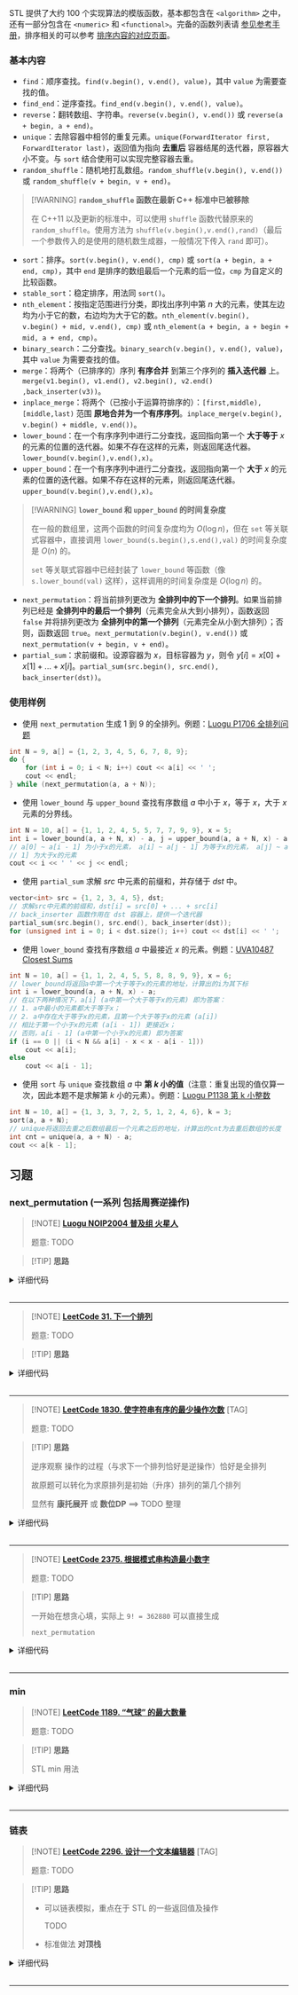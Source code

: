 STL 提供了大约 100 个实现算法的模版函数，基本都包含在 `<algorithm>` 之中，还有一部分包含在 `<numeric>` 和 `<functional>`。完备的函数列表请 [参见参考手册](https://zh.cppreference.com/w/cpp/algorithm)，排序相关的可以参考 [排序内容的对应页面](basic/stl-sort.md)。

### 基本内容

- `find`：顺序查找。`find(v.begin(), v.end(), value)`，其中 `value` 为需要查找的值。
- `find_end`：逆序查找。`find_end(v.begin(), v.end(), value)`。
- `reverse`：翻转数组、字符串。`reverse(v.begin(), v.end())` 或 `reverse(a + begin, a + end)`。
- `unique`：去除容器中相邻的重复元素。`unique(ForwardIterator first, ForwardIterator last)`，返回值为指向 **去重后** 容器结尾的迭代器，原容器大小不变。与 `sort` 结合使用可以实现完整容器去重。
- `random_shuffle`：随机地打乱数组。`random_shuffle(v.begin(), v.end())` 或 `random_shuffle(v + begin, v + end)`。

> [!WARNING] **`random_shuffle` 函数在最新 C++ 标准中已被移除**
> 
> 在 C++11 以及更新的标准中，可以使用 `shuffle` 函数代替原来的 `random_shuffle`。使用方法为 `shuffle(v.begin(),v.end(),rand)`（最后一个参数传入的是使用的随机数生成器，一般情况下传入 `rand` 即可）。

- `sort`：排序。`sort(v.begin(), v.end(), cmp)` 或 `sort(a + begin, a + end, cmp)`，其中 `end` 是排序的数组最后一个元素的后一位，`cmp` 为自定义的比较函数。
- `stable_sort`：稳定排序，用法同 `sort()`。
- `nth_element`：按指定范围进行分类，即找出序列中第 $n$ 大的元素，使其左边均为小于它的数，右边均为大于它的数。`nth_element(v.begin(), v.begin() + mid, v.end(), cmp)` 或 `nth_element(a + begin, a + begin + mid, a + end, cmp)`。
- `binary_search`：二分查找。`binary_search(v.begin(), v.end(), value)`，其中 `value` 为需要查找的值。
- `merge`：将两个（已排序的）序列 **有序合并** 到第三个序列的 **插入迭代器** 上。`merge(v1.begin(), v1.end(), v2.begin(), v2.end() ,back_inserter(v3))`。
- `inplace_merge`：将两个（已按小于运算符排序的）：`[first,middle), [middle,last)` 范围 **原地合并为一个有序序列**。`inplace_merge(v.begin(), v.begin() + middle, v.end())`。
- `lower_bound`：在一个有序序列中进行二分查找，返回指向第一个 **大于等于**  $x$ 的元素的位置的迭代器。如果不存在这样的元素，则返回尾迭代器。`lower_bound(v.begin(),v.end(),x)`。
- `upper_bound`：在一个有序序列中进行二分查找，返回指向第一个 **大于**  $x$ 的元素的位置的迭代器。如果不存在这样的元素，则返回尾迭代器。`upper_bound(v.begin(),v.end(),x)`。

> [!WARNING] **`lower_bound` 和 `upper_bound` 的时间复杂度**
> 
> 在一般的数组里，这两个函数的时间复杂度均为 $O(\log n)$，但在 `set` 等关联式容器中，直接调用 `lower_bound(s.begin(),s.end(),val)` 的时间复杂度是 $O(n)$ 的。
> 
> `set` 等关联式容器中已经封装了 `lower_bound` 等函数（像 `s.lower_bound(val)` 这样），这样调用的时间复杂度是 $O(\log n)$ 的。

- `next_permutation`：将当前排列更改为 **全排列中的下一个排列**。如果当前排列已经是 **全排列中的最后一个排列**（元素完全从大到小排列），函数返回 `false` 并将排列更改为 **全排列中的第一个排列**（元素完全从小到大排列）；否则，函数返回 `true`。`next_permutation(v.begin(), v.end())` 或 `next_permutation(v + begin, v + end)`。
- `partial_sum`：求前缀和。设源容器为 $x$，目标容器为 $y$，则令 $y[i]=x[0]+x[1]+...+x[i]$。`partial_sum(src.begin(), src.end(), back_inserter(dst))`。

### 使用样例

- 使用 `next_permutation` 生成 $1$ 到 $9$ 的全排列。例题：[Luogu P1706 全排列问题](https://www.luogu.com.cn/problem/P1706)

```cpp
int N = 9, a[] = {1, 2, 3, 4, 5, 6, 7, 8, 9};
do {
    for (int i = 0; i < N; i++) cout << a[i] << ' ';
    cout << endl;
} while (next_permutation(a, a + N));
```

- 使用 `lower_bound` 与 `upper_bound` 查找有序数组 $a$ 中小于 $x$，等于 $x$，大于 $x$ 元素的分界线。

```cpp
int N = 10, a[] = {1, 1, 2, 4, 5, 5, 7, 7, 9, 9}, x = 5;
int i = lower_bound(a, a + N, x) - a, j = upper_bound(a, a + N, x) - a;
// a[0] ~ a[i - 1] 为小于x的元素， a[i] ~ a[j - 1] 为等于x的元素， a[j] ~ a[N -
// 1] 为大于x的元素
cout << i << ' ' << j << endl;
```

- 使用 `partial_sum` 求解 $src$ 中元素的前缀和，并存储于 $dst$ 中。

```cpp
vector<int> src = {1, 2, 3, 4, 5}, dst;
// 求解src中元素的前缀和，dst[i] = src[0] + ... + src[i]
// back_inserter 函数作用在 dst 容器上，提供一个迭代器
partial_sum(src.begin(), src.end(), back_inserter(dst));
for (unsigned int i = 0; i < dst.size(); i++) cout << dst[i] << ' ';
```

- 使用 `lower_bound` 查找有序数组 $a$ 中最接近 $x$ 的元素。例题：[UVA10487 Closest Sums](https://www.luogu.com.cn/problem/UVA10487)

```cpp
int N = 10, a[] = {1, 1, 2, 4, 5, 5, 8, 8, 9, 9}, x = 6;
// lower_bound将返回a中第一个大于等于x的元素的地址，计算出的i为其下标
int i = lower_bound(a, a + N, x) - a;
// 在以下两种情况下，a[i] (a中第一个大于等于x的元素) 即为答案：
// 1. a中最小的元素都大于等于x；
// 2. a中存在大于等于x的元素，且第一个大于等于x的元素 (a[i])
// 相比于第一个小于x的元素 (a[i - 1]) 更接近x；
// 否则，a[i - 1] (a中第一个小于x的元素) 即为答案
if (i == 0 || (i < N && a[i] - x < x - a[i - 1]))
    cout << a[i];
else
    cout << a[i - 1];
```

- 使用 `sort` 与 `unique` 查找数组 $a$ 中 **第 $k$ 小的值**（注意：重复出现的值仅算一次，因此本题不是求解第 $k$ 小的元素）。例题：[Luogu P1138 第 k 小整数](https://www.luogu.com.cn/problem/P1138)

```cpp
int N = 10, a[] = {1, 3, 3, 7, 2, 5, 1, 2, 4, 6}, k = 3;
sort(a, a + N);
// unique将返回去重之后数组最后一个元素之后的地址，计算出的cnt为去重后数组的长度
int cnt = unique(a, a + N) - a;
cout << a[k - 1];
```

## 习题

### next_permutation (一系列 包括周赛逆操作)

> [!NOTE] **[Luogu NOIP2004 普及组 火星人](https://www.luogu.com.cn/problem/P1088)**
> 
> 题意: TODO

> [!TIP] **思路**
> 
> 

<details>
<summary>详细代码</summary>
<!-- tabs:start -->

##### **C++**

```cpp
#include <bits/stdc++.h>
using namespace std;

int n, m;

int main() {
    cin >> n >> m;
    
    vector<int> ve;
    for (int i = 0; i < n; ++ i ) {
        int v;
        cin >> v;
        ve.push_back(v);
    }
    
    while (m -- ) {
        next_permutation(ve.begin(), ve.end());
    }
    for (auto v : ve)
        cout << v << ' ';
    return 0;
}
```

##### **Python**

```python

```

<!-- tabs:end -->
</details>

<br>

* * *

> [!NOTE] **[LeetCode 31. 下一个排列](https://leetcode.cn/problems/next-permutation/)**
> 
> 题意: TODO

> [!TIP] **思路**
> 
> 

<details>
<summary>详细代码</summary>
<!-- tabs:start -->

##### **C++**

```cpp
class Solution {
public:
    void nextPermutation(vector<int>& nums) {
        int n = nums.size();
        int p = n - 1;
        while (p && nums[p] <= nums[p - 1])
            p -- ;
        if (p == 0)
            reverse(nums.begin(), nums.end());
        else {
            int t = p + 1;
            while (t < n && nums[t] > nums[p - 1])
                t ++ ;
            swap(nums[p - 1], nums[t - 1]);
            reverse(nums.begin() + p, nums.end());
        }
    }
};
```

##### **Python**

```python
# 答题思路：从后往前寻找第一个升序对(i,j)即nums[i]<nums[j] 再从后往前找第一个大于nums[i]的数即为大数，交换着两个元素即将大数换到前面，然后将大数后面的部分倒序
class Solution:
    def nextPermutation(self, nums: List[int]) -> None:
        def reversed(i, j):
            while i < j:
                nums[i], nums[j] = nums[j], nums[i]
                i += 1
                j -= 1

        n = len(nums)
        i = n - 1
        
        # 踩坑！ 一定要记得 当nums[i] > nums[i-1]的时候 要跳出循环 有一种写法很容易进入死循话
        # while i > 0:
        #      if nums[i] <= nums[i-1]:
        #              i -= 1
        
        while i > 0 and nums[i] <= nums[i-1]:    
            i -= 1
        if i == 0:return nums.reverse()
        j = i - 1
        p = n - 1
        while p > j and nums[p] <= nums[j]:
            p -= 1
        nums[j], nums[p] = nums[p], nums[j]
        reversed(j+1, n-1)
```

<!-- tabs:end -->
</details>

<br>

* * *

> [!NOTE] **[LeetCode 1830. 使字符串有序的最少操作次数](https://leetcode.cn/problems/minimum-number-of-operations-to-make-string-sorted/)** [TAG]
> 
> 题意: TODO

> [!TIP] **思路**
> 
> 逆序观察 操作的过程（与求下一个排列恰好是逆操作）恰好是全排列
> 
> 故原题可以转化为求原排列是初始（升序）排列的第几个排列
> 
> 显然有 **康托展开** 或 **数位DP** ==> TODO 整理

<details>
<summary>详细代码</summary>
<!-- tabs:start -->

##### **C++ 康托展开**

```cpp
// 康托展开
class Solution {
public:
    using LL = long long;
    const int MOD = 1e9 + 7;
    
    LL quick_pow(LL a, LL b, LL m) {
        LL res = 1;
        a %= m;
        while (b) {
            if (b & 1)
                res = res * a % m;
            a = a * a % m;
            b >>= 1;
        }
        return res;
    }
    
    int makeStringSorted(string s) {
        int n = s.size();
        LL fact = 1, dup = 1;
        LL res = 0;
        vector<int> seen(26, 0);
        for (int i = n - 1; i >= 0; -- i ) {
            seen[s[i] - 'a'] ++ ;
            dup = dup * seen[s[i] - 'a'] % MOD;
            
            LL rk = 0;
            for (int j = 0; j < s[i] - 'a'; ++ j )
                rk += seen[j];
            
            res = (res + rk * fact % MOD * quick_pow(dup, MOD - 2, MOD) % MOD) % MOD;
            fact = fact * (n - i) % MOD;
        }
        return res;
    }
};
```

##### **C++ 数位DP**

```cpp
// 数位DP
class Solution {
public:
    using LL = long long;
    const int MOD = 1e9 + 7;
    const static int N = 3010;
    
    LL f[N], g[N];
    
    LL qmi(LL a, int b) {
        LL res = 1;
        while (b) {
            if (b & 1)
                res = res * a % MOD;
            a = a * a % MOD;
            b >>= 1;
        }
        return res;
    }
    
    // 重复排列问题
    int get(vector<int> & cnt) {
        int sum = 0;
        for (int i = 0; i < 26; ++ i )
            sum += cnt[i];
        int res = f[sum];
        for (int i = 0; i < 26; ++ i )
            res = (LL)res * g[cnt[i]] % MOD;
        return res;
    }
    
    int makeStringSorted(string s) {
        f[0] = g[0] = 1;
        for (int i = 1; i <= s.size(); ++ i ) {
            f[i] = f[i - 1] * i % MOD;
            g[i] = qmi(f[i], MOD - 2);
        }
        
        int res = 0;
        vector<int> cnt(26, 0);
        for (auto c : s)
            cnt[c - 'a'] ++ ;
        for (auto c : s) {
            int x = c - 'a';
            for (int i = 0; i < x; ++ i ) {
                if (!cnt[i])
                    continue;
                cnt[i] -- ;
                res = (res + get(cnt)) % MOD;
                cnt[i] ++ ;
            }
            cnt[x] -- ;
        }
        return res;
    }
};
```


##### **Python**

```python

```

<!-- tabs:end -->
</details>

<br>

* * *

> [!NOTE] **[LeetCode 2375. 根据模式串构造最小数字](https://leetcode.cn/problems/construct-smallest-number-from-di-string/)**
> 
> 题意: TODO

> [!TIP] **思路**
> 
> 一开始在想贪心填，实际上 `9! = 362880` 可以直接生成
> 
> `next_permutation`

<details>
<summary>详细代码</summary>
<!-- tabs:start -->

##### **C++**

```cpp
class Solution {
public:
    int n;
    
    bool check(string & a, string & b) {
        for (int i = 1; i <= n; ++ i )
            if ((a[i] > a[i - 1]) && (b[i - 1] != 'I') || (a[i] < a[i - 1]) && (b[i - 1] != 'D'))
                return false;
        return true;
    }
    
    string smallestNumber(string pattern) {
        n = pattern.size();
        string t, res;
        for (int i = 1; i <= n + 1; ++ i )
            t.push_back('0' + i);
        
        do {
            if (check(t, pattern)) {
                res = t;
                break;
            }
        } while (next_permutation(t.begin(), t.end()));
        
        return res;
    }
};
```

##### **Python**

```python

```

<!-- tabs:end -->
</details>

<br>

* * *

### min

> [!NOTE] **[LeetCode 1189. “气球” 的最大数量](https://leetcode.cn/problems/maximum-number-of-balloons/)**
> 
> 题意: TODO

> [!TIP] **思路**
> 
> STL min 用法

<details>
<summary>详细代码</summary>
<!-- tabs:start -->

##### **C++**

```cpp
class Solution {
public:
    int maxNumberOfBalloons(string text) {
        unordered_map<char, int> cnt;
        for (auto c : text) ++ cnt[c];
        int res = INT_MAX;
        res = min(res, cnt['b']);
        res = min(res, cnt['a']);
        res = min(res, cnt['l'] / 2);
        res = min(res, cnt['o'] / 2);
        res = min(res, cnt['n']);
        return res;
    }
};
```

##### **C++ STL**

```cpp
class Solution {
public:
    int maxNumberOfBalloons(string text) {
        map<char, int> F;
        for (auto c : text) F[c] ++;
        return min({F['b'], F['a'], F['l']/2, F['o']/2, F['n']});
    }
};
```

##### **Python**

```python

```

<!-- tabs:end -->
</details>

<br>

* * *

### 链表

> [!NOTE] **[LeetCode 2296. 设计一个文本编辑器](https://leetcode.cn/problems/design-a-text-editor/)** [TAG]
> 
> 题意: TODO

> [!TIP] **思路**
> 
> - 可以链表模拟，重点在于 STL 的一些返回值及操作
> 
>   TODO
> 
> - 标准做法 **对顶栈**

<details>
<summary>详细代码</summary>
<!-- tabs:start -->

##### **C++ STL**

```cpp
class TextEditor {
public:
    list<char> L;
    list<char>::iterator p;
    
    TextEditor() {
        p = L.begin();
    }
    
    string print() {
        string t;
        for (auto c : L)
            t.push_back(c);
        return t;
    }
    
    void addText(string text) {
        for (auto c : text)
            L.insert(p, c); // ATTENTION STL insert 后的变化
    }
    
    int deleteText(int k) {
        int c = 0;
        for (; k && p != L.begin(); -- k )
            p = L.erase(prev(p)), c ++ ;    // ATTENTION erase 的返回值
        return c;
    }
    
    string getText() {
        string t;
        auto it = p;
        for (int k = 10; k && it != L.begin(); -- k ) {
            it = prev(it);
            t.push_back(*it);
        }
        reverse(t.begin(), t.end());
        return t;
    }
    
    string cursorLeft(int k) {
        for (; k && p != L.begin(); -- k )
            p = prev(p);
        return getText();
    }
    
    string cursorRight(int k) {
        for (; k && p != L.end(); -- k )
            p = next(p);
        return getText();
    }
};

/**
 * Your TextEditor object will be instantiated and called as such:
 * TextEditor* obj = new TextEditor();
 * obj->addText(text);
 * int param_2 = obj->deleteText(k);
 * string param_3 = obj->cursorLeft(k);
 * string param_4 = obj->cursorRight(k);
 */
```

##### **C++ 对顶栈**

```cpp
class TextEditor {
public:
    vector<char> l, r;
    
    TextEditor() {
        l.clear(), r.clear();
    }
    
    void addText(string text) {
        for (auto c : text)
            l.push_back(c);
    }
    
    int deleteText(int k) {
        int c = 0;
        while (l.size() && k)
            l.pop_back(), k -- , c ++ ;
        return c;
    }
    
    string getText() {
        string t;
        int n = l.size();
        for (int i = max(0, n - 10); i < n; ++ i )
            t.push_back(l[i]);
        return t;
    }
    
    string cursorLeft(int k) {
        while (l.size() && k) {
            char c = l.back();
            r.push_back(c), l.pop_back();
            k -- ;
        }
        return getText();
    }
    
    string cursorRight(int k) {
        while (r.size() && k) {
            char c = r.back();
            l.push_back(c), r.pop_back();
            k -- ;
        }
        return getText();
    }
};

/**
 * Your TextEditor object will be instantiated and called as such:
 * TextEditor* obj = new TextEditor();
 * obj->addText(text);
 * int param_2 = obj->deleteText(k);
 * string param_3 = obj->cursorLeft(k);
 * string param_4 = obj->cursorRight(k);
 */
```

##### **Python**

```python

```

<!-- tabs:end -->
</details>

<br>

* * *